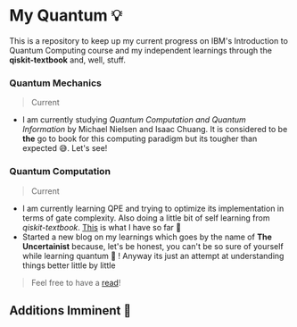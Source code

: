 # My Quantum :bulb:
This is a repository to keep up my current progress on IBM's Introduction to Quantum Computing course and my independent learnings through the **qiskit-textbook** and, well, stuff.
### Quantum Mechanics 
> Current
- I am currently studying *Quantum Computation and Quantum Information* by Michael Nielsen and Isaac Chuang. It is considered to be **the** go to book for this computing paradigm but its tougher than expected :sweat_smile:. Let's see!
### Quantum Computation
> Current
- I am currently learning QPE and trying to optimize its implementation in terms of gate complexity. Also doing a little bit of self learning from *qiskit-textbook*. [This](https://github.com/TheGupta2012/MyQuantum/tree/master/my_qiskit) is what I have so far :crossed_fingers:
- Started a new blog on my learnings which goes by the name of **The Uncertainist** because, let's be honest, you can't be so sure of yourself while learning quantum :exploding_head: ! Anyway its just an attempt at understanding things better little by little
> Feel free to have a [read](https://harshitco19.wixsite.com/uncertainist/blog)!

## Additions Imminent :construction:

